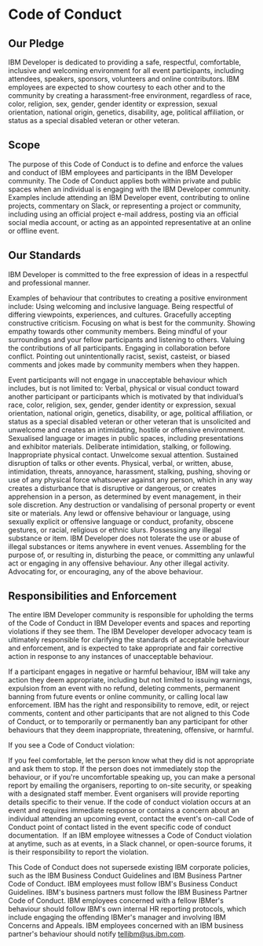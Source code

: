 # Code of Conduct


## Our Pledge


IBM Developer is dedicated to providing a safe, respectful, comfortable, inclusive and welcoming environment for all event participants, including attendees, speakers, sponsors, volunteers and online contributors. IBM employees are expected to show courtesy to each other and to the community by creating a harassment-free environment, regardless of race, color, religion, sex, gender, gender identity or expression, sexual orientation, national origin, genetics, disability, age, political affiliation, or status as a special disabled veteran or other veteran.


## Scope


The purpose of this Code of Conduct is to define and enforce the values and conduct of IBM employees and participants in the IBM Developer community. The Code of Conduct applies both within private and public spaces when an individual is engaging with the IBM Developer community. Examples include attending an IBM Developer event, contributing to online projects, commentary on Slack, or representing a project or community, including using an official project e-mail address, posting via an official social media account, or acting as an appointed representative at an online or offline event. 


## Our Standards


IBM Developer is committed to the free expression of ideas in a respectful and professional manner. 


Examples of behaviour that contributes to creating a positive environment include:
Using welcoming and inclusive language.
Being respectful of differing viewpoints, experiences, and cultures.
Gracefully accepting constructive criticism.
Focusing on what is best for the community.
Showing empathy towards other community members.
Being mindful of your surroundings and your fellow participants and listening to others.
Valuing the contributions of all participants.
Engaging in collaboration before conflict.
Pointing out unintentionally racist, sexist, casteist, or biased comments and jokes made by community members when they happen.


Event participants will not engage in unacceptable behaviour which includes, but is not limited to:
Verbal, physical or visual conduct toward another participant or participants which is motivated by that individual’s race, color, religion, sex, gender, gender identity or expression, sexual orientation, national origin, genetics, disability, or age, political affiliation, or status as a special disabled veteran or other veteran that is unsolicited and unwelcome and creates an intimidating, hostile or offensive environment.
Sexualised language or images in public spaces, including presentations and exhibitor materials.
Deliberate intimidation, stalking, or following.
Inappropriate physical contact.
Unwelcome sexual attention.
Sustained disruption of talks or other events.
Physical, verbal, or written, abuse, intimidation, threats, annoyance, harassment, stalking, pushing, shoving or use of any physical force whatsoever against any person, which in any way creates a disturbance that is disruptive or dangerous, or creates apprehension in a person, as determined by event management, in their sole discretion.
Any destruction or vandalising of personal property or event site or materials.
Any lewd or offensive behaviour or language, using sexually explicit or offensive language or conduct, profanity, obscene gestures, or racial, religious or ethnic slurs.
Possessing any illegal substance or item. IBM Developer does not tolerate the use or abuse of illegal substances or items anywhere in event venues.
Assembling for the purpose of, or resulting in, disturbing the peace, or committing any unlawful act or engaging in any offensive behaviour.
Any other illegal activity.
Advocating for, or encouraging, any of the above behaviour.


## Responsibilities and Enforcement


The entire IBM Developer community is responsible for upholding the terms of the Code of Conduct in IBM Developer events and spaces and reporting violations if they see them. The IBM Developer developer advocacy team is ultimately responsible for clarifying the standards of acceptable behaviour and enforcement, and is expected to take appropriate and fair corrective action in response to any instances of unacceptable behaviour.


If a participant engages in negative or harmful behaviour, IBM will take any action they deem appropriate, including but not limited to issuing warnings, expulsion from an event with no refund, deleting comments, permanent banning from future events or online community, or calling local law enforcement. IBM has the right and responsibility to remove, edit, or reject comments, content and other participants that are not aligned to this Code of Conduct, or to temporarily or permanently ban any participant for other behaviours that they deem inappropriate, threatening, offensive, or harmful.


If you see a Code of Conduct violation:


If you feel comfortable, let the person know what they did is not appropriate and ask them to stop.
If the person does not immediately stop the behaviour, or if you're uncomfortable speaking up, you can make a personal report by emailing the organisers, reporting to on-site security, or speaking with a designated staff member. Event organisers will provide reporting details specific to their venue.
If the code of conduct violation occurs at an event and requires immediate response or contains a concern about an individual attending an upcoming event, contact the event's on-call Code of Conduct point of contact listed in the event specific code of conduct documentation. 
If an IBM employee witnesses a Code of Conduct violation at anytime, such as at events, in a Slack channel, or open-source forums, it is their responsibility to report the violation.


This Code of Conduct does not supersede existing IBM corporate policies, such as the IBM Business Conduct Guidelines and IBM Business Partner Code of Conduct. IBM employees must follow IBM's Business Conduct Guidelines. IBM's business partners must follow the IBM Business Partner Code of Conduct. IBM employees concerned with a fellow IBMer's behaviour should follow IBM's own internal HR reporting protocols, which include engaging the offending IBMer's manager and involving IBM Concerns and Appeals. IBM employees concerned with an IBM business partner's behaviour should notify tellibm@us.ibm.com.
